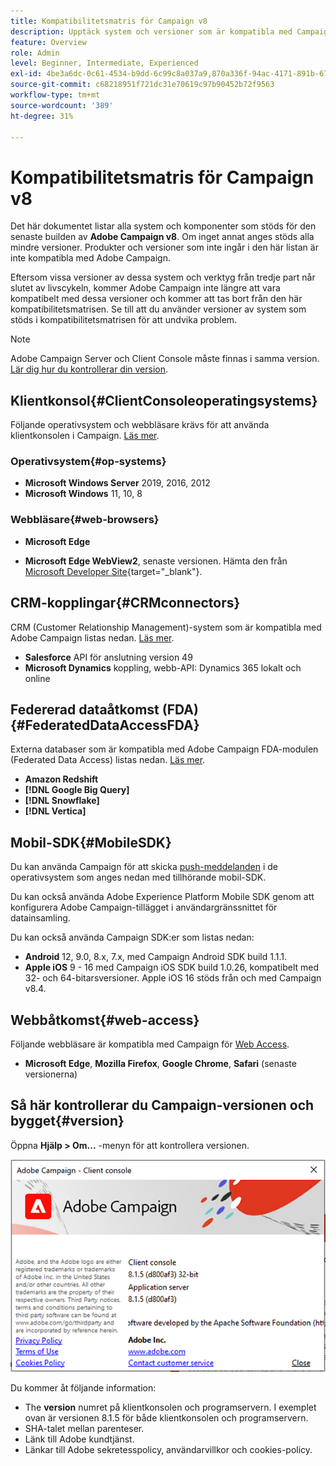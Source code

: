 ```yaml
---
title: Kompatibilitetsmatris för Campaign v8
description: Upptäck system och versioner som är kompatibla med Campaign v8
feature: Overview
role: Admin
level: Beginner, Intermediate, Experienced
exl-id: 4be3a6dc-0c61-4534-b9dd-6c99c8a037a9,870a336f-94ac-4171-891b-67614feef6ef,bebdd930-c7f6-4629-a489-3c704b33f058,d493e613-eb61-43b1-9c6d-1bd881af0734
source-git-commit: c68218951f721dc31e70619c97b90452b72f9563
workflow-type: tm+mt
source-wordcount: '389'
ht-degree: 31%

---
```


# Kompatibilitetsmatris för Campaign v8

Det här dokumentet listar alla system och komponenter som stöds för den senaste builden av **Adobe Campaign v8**. Om inget annat anges stöds alla mindre versioner. Produkter och versioner som inte ingår i den här listan är inte kompatibla med Adobe Campaign.

Eftersom vissa versioner av dessa system och verktyg från tredje part når slutet av livscykeln, kommer Adobe Campaign inte längre att vara kompatibelt med dessa versioner och kommer att tas bort från den här kompatibilitetsmatrisen. Se till att du använder versioner av system som stöds i kompatibilitetsmatrisen för att undvika problem.

>[!NOTE]
>
>Adobe Campaign Server och Client Console måste finnas i samma version. [Lär dig hur du kontrollerar din version](#version).

## Klientkonsol{#ClientConsoleoperatingsystems}

Följande operativsystem och webbläsare krävs för att använda klientkonsolen i Campaign. [Läs mer](connect.md).

### Operativsystem{#op-systems}

* **Microsoft Windows Server** 2019, 2016, 2012
* **Microsoft Windows** 11, 10, 8

### Webbläsare{#web-browsers}

* **Microsoft Edge**

* **Microsoft Edge WebView2**, senaste versionen. Hämta den från [Microsoft Developer Site](http://www.adobe.com/go/acc-ms-webview2-runtime-download){target="_blank"}.

## CRM-kopplingar{#CRMconnectors}

CRM (Customer Relationship Management)-system som är kompatibla med Adobe Campaign listas nedan. [Läs mer](../connect/crm.md).

* **Salesforce** API för anslutning version 49
* **Microsoft Dynamics** koppling, webb-API: Dynamics 365 lokalt och online

## Federerad dataåtkomst (FDA){#FederatedDataAccessFDA}

Externa databaser som är kompatibla med Adobe Campaign FDA-modulen (Federated Data Access) listas nedan. [Läs mer](../connect/fda.md).

* **Amazon Redshift**
* **[!DNL Google Big Query]**
* **[!DNL Snowflake]**
* **[!DNL Vertica]**

## Mobil-SDK{#MobileSDK}

Du kan använda Campaign för att skicka [push-meddelanden](../send/push.md) i de operativsystem som anges nedan med tillhörande mobil-SDK.

Du kan också använda Adobe Experience Platform Mobile SDK genom att konfigurera Adobe Campaign-tillägget i användargränssnittet för datainsamling.

Du kan också använda Campaign SDK:er som listas nedan:

* **Android** 12, 9.0, 8.x, 7.x, med Campaign Android SDK build 1.1.1.
* **Apple iOS** 9 - 16 med Campaign iOS SDK build 1.0.26, kompatibelt med 32- och 64-bitarsversioner. Apple iOS 16 stöds från och med Campaign v8.4.


## Webbåtkomst{#web-access}

Följande webbläsare är kompatibla med Campaign för [Web Access](connect.md#web-access).

* **Microsoft Edge**, **Mozilla Firefox**, **Google Chrome**, **Safari** (senaste versionerna)

## Så här kontrollerar du Campaign-versionen och bygget{#version}

Öppna **Hjälp > Om...** -menyn för att kontrollera versionen.

![](assets/ac-version.png)

Du kommer åt följande information:

* The **version** numret på klientkonsolen och programservern. I exemplet ovan är versionen 8.1.5 för både klientkonsolen och programservern.
* SHA-talet mellan parenteser.
* Länk till Adobe kundtjänst.
* Länkar till Adobe sekretesspolicy, användarvillkor och cookies-policy.
